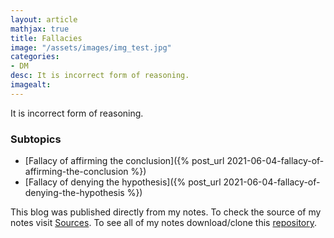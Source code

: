 ```yaml
---
layout: article
mathjax: true
title: Fallacies
image: "/assets/images/img_test.jpg"
categories:
- DM
desc: It is incorrect form of reasoning. 
imagealt: 
---
```


It is incorrect form of reasoning.

### Subtopics
- [Fallacy of affirming the conclusion]({% post_url 2021-06-04-fallacy-of-affirming-the-conclusion %})
- [Fallacy of denying the hypothesis]({% post_url 2021-06-04-fallacy-of-denying-the-hypothesis %})

This blog was published directly from my notes.
To check the source of my notes visit [Sources](sources.html).
To see all of my notes download/clone this [repository](https://github.com/bovem/CS).